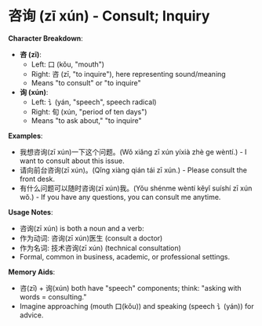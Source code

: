 # **咨询 (zī xún) - Consult; Inquiry**

**Character Breakdown**:  
- **咨 (zī)**:
  - Left: 口 (kǒu, "mouth")
  - Right: 咨 (zī, "to inquire"), here representing sound/meaning
  - Means "to consult" or "to inquire"  
- **询 (xún)**:
  - Left: 讠(yán, "speech", speech radical)
  - Right: 旬 (xún, "period of ten days")
  - Means "to ask about," "to inquire"

**Examples**:  
- 我想咨询(zī xún)一下这个问题。(Wǒ xiǎng zī xún yíxià zhè ge wèntí.) - I want to consult about this issue.  
- 请向前台咨询(zī xún)。(Qǐng xiàng qián tái zī xún.) - Please consult the front desk.  
- 有什么问题可以随时咨询(zī xún)我。(Yǒu shénme wèntí kěyǐ suíshí zī xún wǒ.) - If you have any questions, you can consult me anytime.

**Usage Notes**:  
- 咨询(zī xún) is both a noun and a verb:  
- 作为动词: 咨询(zī xún)医生 (consult a doctor)  
- 作为名词: 技术咨询(zī xún) (technical consultation)  
- Formal, common in business, academic, or professional settings.

**Memory Aids**:  
- 咨(zī) + 询(xún) both have "speech" components; think: "asking with words = consulting."  
- Imagine approaching (mouth 口(kǒu)) and speaking (speech 讠(yán)) for advice.